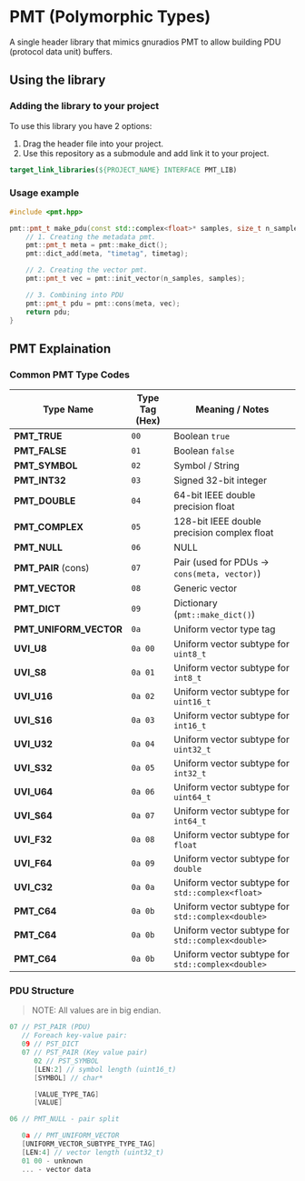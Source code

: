 # PMT (Polymorphic Types)
A single header library that mimics gnuradios PMT to allow building PDU (protocol data unit) buffers.

## Using the library
### Adding the library to your project 
To use this library you have 2 options:
1. Drag the header file into your project.
2. Use this repository as a submodule and add link it to your project.
```cmake
target_link_libraries(${PROJECT_NAME} INTERFACE PMT_LIB)
```

### Usage example
```cpp
#include <pmt.hpp>

pmt::pmt_t make_pdu(const std::complex<float>* samples, size_t n_samples, float timetag) {
    // 1. Creating the metadata pmt.
    pmt::pmt_t meta = pmt::make_dict();
    pmt::dict_add(meta, "timetag", timetag);

    // 2. Creating the vector pmt.
    pmt::pmt_t vec = pmt::init_vector(n_samples, samples);

    // 3. Combining into PDU
    pmt::pmt_t pdu = pmt::cons(meta, vec);
    return pdu;
}
```

## PMT Explaination
### Common PMT Type Codes

| **Type Name**           | **Type Tag (Hex)** | **Meaning / Notes**                               |
|-------------------------|--------------------|---------------------------------------------------|
| **PMT\_TRUE**           | `00`               | Boolean `true`                                    |
| **PMT\_FALSE**          | `01`               | Boolean `false`                                   |
| **PMT\_SYMBOL**         | `02`               | Symbol / String                                   |
| **PMT\_INT32**          | `03`               | Signed 32-bit integer                             |
| **PMT\_DOUBLE**         | `04`               | 64-bit IEEE double precision float                |
| **PMT\_COMPLEX**        | `05`               | 128-bit IEEE double precision complex float       |
| **PMT\_NULL**           | `06`               | NULL                                              |
| **PMT\_PAIR** (cons)    | `07`               | Pair (used for PDUs → `cons(meta, vector)`)       |
| **PMT\_VECTOR**         | `08`               | Generic vector                                    |
| **PMT\_DICT**           | `09`               | Dictionary (`pmt::make_dict()`)                   |
| **PMT\_UNIFORM_VECTOR** | `0a`               | Uniform vector type tag                           |
| **UVI\_U8**             | `0a 00`            | Uniform vector subtype for `uint8_t`              |
| **UVI\_S8**             | `0a 01`            | Uniform vector subtype for `int8_t`               |
| **UVI\_U16**            | `0a 02`            | Uniform vector subtype for `uint16_t`             |
| **UVI\_S16**            | `0a 03`            | Uniform vector subtype for `int16_t`              |
| **UVI\_U32**            | `0a 04`            | Uniform vector subtype for `uint32_t`             |
| **UVI\_S32**            | `0a 05`            | Uniform vector subtype for `int32_t`              |
| **UVI\_U64**            | `0a 06`            | Uniform vector subtype for `uint64_t`             |
| **UVI\_S64**            | `0a 07`            | Uniform vector subtype for `int64_t`              |
| **UVI\_F32**            | `0a 08`            | Uniform vector subtype for `float`                |
| **UVI\_F64**            | `0a 09`            | Uniform vector subtype for `double`               |
| **UVI\_C32**            | `0a 0a`            | Uniform vector subtype for `std::complex<float>`  |
| **PMT\_C64**            | `0a 0b`            | Uniform vector subtype for `std::complex<double>` |
| **PMT\_C64**            | `0a 0b`            | Uniform vector subtype for `std::complex<double>` |
| **PMT\_C64**            | `0a 0b`            | Uniform vector subtype for `std::complex<double>` |

### PDU Structure
> NOTE: All values are in big endian.
```cpp
07 // PST_PAIR (PDU)
   // Foreach key-value pair:
   09 // PST_DICT
   07 // PST_PAIR (Key value pair)
      02 // PST_SYMBOL
      [LEN:2] // symbol length (uint16_t)
      [SYMBOL] // char*

      [VALUE_TYPE_TAG]
      [VALUE]

06 // PMT_NULL - pair split

   0a // PMT_UNIFORM_VECTOR
   [UNIFORM_VECTOR_SUBTYPE_TYPE_TAG]
   [LEN:4] // vector length (uint32_t)
   01 00 - unknown
   ... - vector data
```

